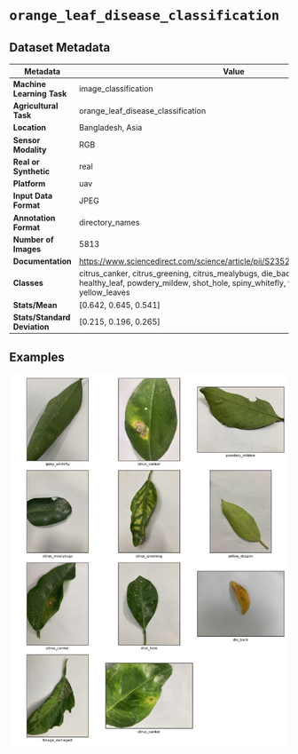 
# `orange_leaf_disease_classification`

## Dataset Metadata

| Metadata | Value |
| --- | --- |
| **Machine Learning Task** | image_classification |
| **Agricultural Task** | orange_leaf_disease_classification |
| **Location** | Bangladesh, Asia |
| **Sensor Modality** | RGB |
| **Real or Synthetic** | real |
| **Platform** | uav |
| **Input Data Format** | JPEG |
| **Annotation Format** | directory_names |
| **Number of Images** | 5813 |
| **Documentation** | https://www.sciencedirect.com/science/article/pii/S2352340924006802#sec0004 |
| **Classes** | citrus_canker, citrus_greening, citrus_mealybugs, die_back, foliage_damaged, healthy_leaf, powdery_mildew, shot_hole, spiny_whitefly, yellow_dragon, yellow_leaves |
| **Stats/Mean** | [0.642, 0.645, 0.541] |
| **Stats/Standard Deviation** | [0.215, 0.196, 0.265] |


## Examples

![Example Images for orange_leaf_disease_classification](https://github.com/Project-AgML/AgML/blob/main/docs/sample_images/orange_leaf_disease_classification_examples.png)